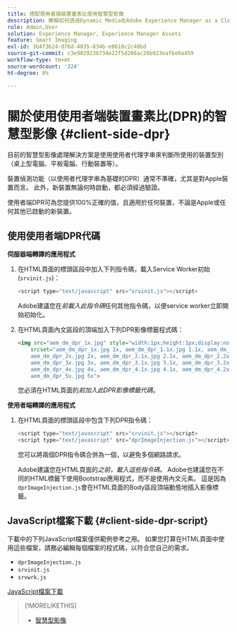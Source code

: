 ```yaml
---
title: 搭配使用者端裝置畫素比使用智慧型影像
description: 瞭解如何透過Dynamic Media在Adobe Experience Manager as a Cloud Service中將使用者端裝置畫素比與智慧型影像搭配使用。
role: Admin,User
solution: Experience Manager, Experience Manager Assets
feature: Smart Imaging
exl-id: 3b4f3624-d76d-4835-834b-e8610c2c40bd
source-git-commit: c3e9029236734e22f5d266ac26b923eafbe0a459
workflow-type: tm+mt
source-wordcount: '324'
ht-degree: 0%

---
```


# 關於使用使用者端裝置畫素比(DPR)的智慧型影像 {#client-side-dpr}

目前的智慧型影像處理解決方案是使用使用者代理字串來判斷所使用的裝置型別（桌上型電腦、平板電腦、行動裝置等）。

裝置偵測功能（以使用者代理字串為基礎的DPR）通常不準確，尤其是對Apple裝置而言。 此外，新裝置無論何時啟動，都必須經過驗證。

使用者端DPR可為您提供100%正確的值，且適用於任何裝置，不論是Apple或任何其他已啟動的新裝置。

## 使用使用者端DPR代碼

**伺服器端轉譯的應用程式**

1. 在HTML頁面的標頭區段中加入下列指令碼，載入Service Worker初始(`srvinit.js`)：

   ```javascript
   <script type="text/javascript" src="srvinit.js"></script>
   ```

   Adobe建議您在&#x200B;_前載入此指令碼_&#x200B;任何其他指令碼，以便service worker立即開始初始化。

1. 在HTML頁面內文區段的頂端加入下列DPR影像標籤程式碼：

   ```html
   <img src="aem_dm_dpr_1x.jpg" style="width:1px;height:1px;display:none"
       srcset="aem_dm_dpr_1x.jpg 1x, aem_dm_dpr_1.1x.jpg 1.1x, aem_dm_dpr_1.2x.jpg 1.2x, aem_dm_dpr_1.3x.jpg 1.3x, aem_dm_dpr_1.4x.jpg 1.4x, aem_dm_dpr_1.5x.jpg 1.5x, aem_dm_dpr_1.6x.jpg 1.6x,          aem_dm_dpr_1.7x.jpg 1.7x, aem_dm_dpr_1.8x.jpg 1.8x, aem_dm_dpr_1.9x.jpg 1.9x,
       aem_dm_dpr_2x.jpg 2x, aem_dm_dpr_2.1x.jpg 2.1x, aem_dm_dpr_2.2x.jpg 2.2x, aem_dm_dpr_2.3x.jpg 2.3x, aem_dm_dpr_2.4x.jpg 2.4x, aem_dm_dpr_2.5x.jpg 2.5x, aem_dm_dpr_2.6x.jpg 2.6x, aem_dm_dpr_2.7x.jpg 2.7x, aem_dm_dpr_2.8x.jpg 2.8x, aem_dm_dpr_2.9x.jpg 2.9x,
       aem_dm_dpr_3x.jpg 3x, aem_dm_dpr_3.1x.jpg 3.1x, aem_dm_dpr_3.2x.jpg 3.2x, aem_dm_dpr_3.3x.jpg 3.3x, aem_dm_dpr_3.4x.jpg 3.4x, aem_dm_dpr_3.5x.jpg 3.5x, aem_dm_dpr_3.6x.jpg 3.6x, aem_dm_dpr_3.7x.jpg 3.7x, aem_dm_dpr_3.8x.jpg 3.8x, aem_dm_dpr_3.9x.jpg 3.9x,
       aem_dm_dpr_4x.jpg 4x, aem_dm_dpr_4.1x.jpg 4.1x, aem_dm_dpr_4.2x.jpg 4.2x, aem_dm_dpr_4.3x.jpg 4.3x, aem_dm_dpr_4.4x.jpg 4.4x, aem_dm_dpr_4.5x.jpg 4.5x, aem_dm_dpr_4.6x.jpg 4.6x, aem_dm_dpr_4.7x.jpg 4.7x, aem_dm_dpr_4.8x.jpg 4.8x, aem_dm_dpr_4.9x.jpg 4.9x,
       aem_dm_dpr_5x.jpg 5x">
   ```

   您必須在HTML頁面的&#x200B;_前加入此DPR影像標籤代碼_。

**使用者端轉譯的應用程式**

1. 在HTML頁面的標頭區段中包含下列DPR指令碼：

   ```javascript
   <script type="text/javascript" src="srvinit.js"></script>
   <script type="text/javascript" src="dprImageInjection.js"></script>
   ```

   您可以將兩個DPR指令碼合併為一個，以避免多個網路請求。

   Adobe建議您在HTML頁面的&#x200B;_之前，載入這些指令碼。_ Adobe也建議您在不同的HTML標籤下使用Bootstrap應用程式，而不是使用內文元素。 這是因為`dprImageInjection.js`會在HTML頁面的Body區段頂端動態地插入影像標籤。

## JavaScript檔案下載 {#client-side-dpr-script}

下載中的下列JavaScript檔案僅供範例參考之用。 如果您打算在HTML頁面中使用這些檔案，請務必編輯每個檔案的程式碼，以符合您自己的需求。

* `dprImageInjection.js`
* `srvinit.js`
* `srvwrk.js`

[JavaScript檔案下載](/help/assets/assets-dm/aem-dynamicmedia-smartimaging-dpr.zip)

>[!MORELIKETHIS]
>
>* [智慧型影像](/help/assets/imaging-faq.md)
